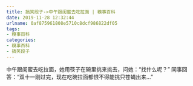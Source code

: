 ```yaml
---
title: 搞笑段子->中午跟闺蜜去吃拉面 | 糗事百科
date: 2019-11-28 12:32:44
urlname: 0af875961808e5710c8dcf986822df05
tags: 
- 糗事百科
categories:
- 糗事百科
- 搞笑段子
---
```

中午跟闺蜜去吃拉面，她用筷子在碗里挑来挑去，问她：“找什么呢？”  同事回答：“双十一刚过完，现在吃碗拉面都恨不得能挑只苍蝇出来…”


